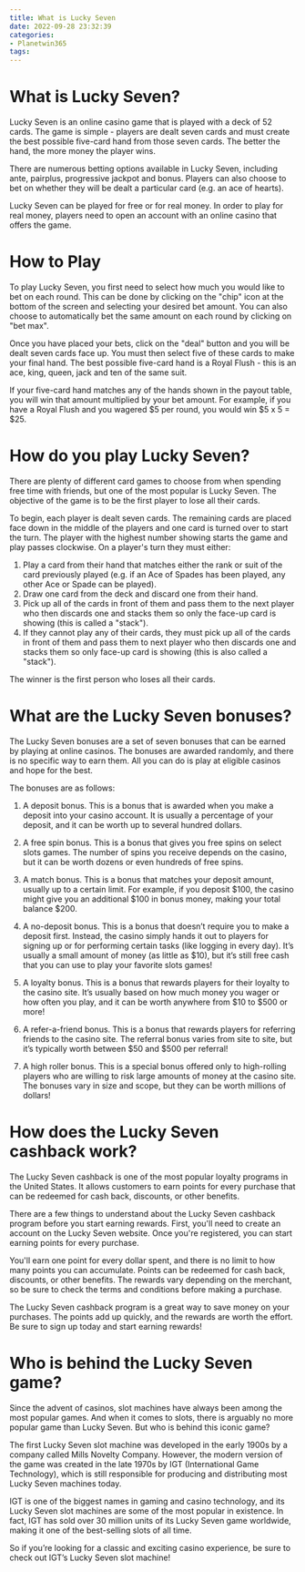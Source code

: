 ```yaml
---
title: What is Lucky Seven 
date: 2022-09-28 23:32:39
categories:
- Planetwin365
tags:
---
```



#  What is Lucky Seven? 

Lucky Seven is an online casino game that is played with a deck of 52 cards. The game is simple - players are dealt seven cards and must create the best possible five-card hand from those seven cards. The better the hand, the more money the player wins.

There are numerous betting options available in Lucky Seven, including ante, pairplus, progressive jackpot and bonus. Players can also choose to bet on whether they will be dealt a particular card (e.g. an ace of hearts).

Lucky Seven can be played for free or for real money. In order to play for real money, players need to open an account with an online casino that offers the game.

# How to Play 

To play Lucky Seven, you first need to select how much you would like to bet on each round. This can be done by clicking on the "chip" icon at the bottom of the screen and selecting your desired bet amount. You can also choose to automatically bet the same amount on each round by clicking on "bet max".

Once you have placed your bets, click on the "deal" button and you will be dealt seven cards face up. You must then select five of these cards to make your final hand. The best possible five-card hand is a Royal Flush - this is an ace, king, queen, jack and ten of the same suit.

If your five-card hand matches any of the hands shown in the payout table, you will win that amount multiplied by your bet amount. For example, if you have a Royal Flush and you wagered $5 per round, you would win $5 x 5 = $25.

#  How do you play Lucky Seven? 

There are plenty of different card games to choose from when spending free time with friends, but one of the most popular is Lucky Seven. The objective of the game is to be the first player to lose all their cards.

To begin, each player is dealt seven cards. The remaining cards are placed face down in the middle of the players and one card is turned over to start the turn. The player with the highest number showing starts the game and play passes clockwise. On a player's turn they must either:

1) Play a card from their hand that matches either the rank or suit of the card previously played (e.g. if an Ace of Spades has been played, any other Ace or Spade can be played). 
2) Draw one card from the deck and discard one from their hand.
3) Pick up all of the cards in front of them and pass them to the next player who then discards one and stacks them so only the face-up card is showing (this is called a "stack").
4) If they cannot play any of their cards, they must pick up all of the cards in front of them and pass them to next player who then discards one and stacks them so only face-up card is showing (this is also called a "stack").


The winner is the first person who loses all their cards.

#  What are the Lucky Seven bonuses? 

The Lucky Seven bonuses are a set of seven bonuses that can be earned by playing at online casinos. The bonuses are awarded randomly, and there is no specific way to earn them. All you can do is play at eligible casinos and hope for the best.

The bonuses are as follows:

1. A deposit bonus. This is a bonus that is awarded when you make a deposit into your casino account. It is usually a percentage of your deposit, and it can be worth up to several hundred dollars.

2. A free spin bonus. This is a bonus that gives you free spins on select slots games. The number of spins you receive depends on the casino, but it can be worth dozens or even hundreds of free spins.

3. A match bonus. This is a bonus that matches your deposit amount, usually up to a certain limit. For example, if you deposit $100, the casino might give you an additional $100 in bonus money, making your total balance $200.

4. A no-deposit bonus. This is a bonus that doesn’t require you to make a deposit first. Instead, the casino simply hands it out to players for signing up or for performing certain tasks (like logging in every day). It’s usually a small amount of money (as little as $10), but it’s still free cash that you can use to play your favorite slots games!

5. A loyalty bonus. This is a bonus that rewards players for their loyalty to the casino site. It’s usually based on how much money you wager or how often you play, and it can be worth anywhere from $10 to $500 or more!

6. A refer-a-friend bonus. This is a bonus that rewards players for referring friends to the casino site. The referral bonus varies from site to site, but it’s typically worth between $50 and $500 per referral!

7. A high roller bonus. This is a special bonus offered only to high-rolling players who are willing to risk large amounts of money at the casino site. The bonuses vary in size and scope, but they can be worth millions of dollars!

#  How does the Lucky Seven cashback work? 

The Lucky Seven cashback is one of the most popular loyalty programs in the United States. It allows customers to earn points for every purchase that can be redeemed for cash back, discounts, or other benefits.

There are a few things to understand about the Lucky Seven cashback program before you start earning rewards. First, you'll need to create an account on the Lucky Seven website. Once you're registered, you can start earning points for every purchase.

You'll earn one point for every dollar spent, and there is no limit to how many points you can accumulate. Points can be redeemed for cash back, discounts, or other benefits. The rewards vary depending on the merchant, so be sure to check the terms and conditions before making a purchase.

The Lucky Seven cashback program is a great way to save money on your purchases. The points add up quickly, and the rewards are worth the effort. Be sure to sign up today and start earning rewards!

#  Who is behind the Lucky Seven game?

Since the advent of casinos, slot machines have always been among the most popular games. And when it comes to slots, there is arguably no more popular game than Lucky Seven. But who is behind this iconic game?

The first Lucky Seven slot machine was developed in the early 1900s by a company called Mills Novelty Company. However, the modern version of the game was created in the late 1970s by IGT (International Game Technology), which is still responsible for producing and distributing most Lucky Seven machines today.

IGT is one of the biggest names in gaming and casino technology, and its Lucky Seven slot machines are some of the most popular in existence. In fact, IGT has sold over 30 million units of its Lucky Seven game worldwide, making it one of the best-selling slots of all time.

So if you’re looking for a classic and exciting casino experience, be sure to check out IGT’s Lucky Seven slot machine!